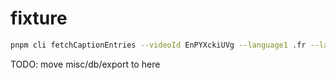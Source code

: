 # fixture

```sh
pnpm cli fetchCaptionEntries --videoId EnPYXckiUVg --language1 .fr --language2 .en --outFile misc/fixture/fetchCaptionEntries-EnPYXckiUVg.txt
```

TODO: move misc/db/export to here
